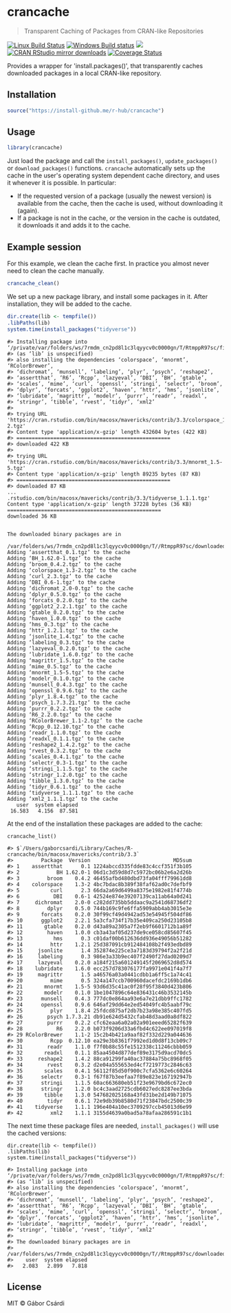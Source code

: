 
# crancache

> Transparent Caching of Packages from CRAN-like Repositories

[![Linux Build Status](https://travis-ci.org/r-hub/crancache.svg?branch=master)](https://travis-ci.org/r-hub/crancache)
[![Windows Build status](https://ci.appveyor.com/api/projects/status/github/r-hub/crancache?svg=true)](https://ci.appveyor.com/project/gaborcsardi/crancache)
[![](http://www.r-pkg.org/badges/version/crancache)](http://www.r-pkg.org/pkg/crancache)
[![CRAN RStudio mirror downloads](http://cranlogs.r-pkg.org/badges/crancache)](http://www.r-pkg.org/pkg/crancache)
[![Coverage Status](https://img.shields.io/codecov/c/github/r-hub/crancache/master.svg)](https://codecov.io/github/r-hub/crancache?branch=master)

Provides a wrapper for 'install.packages()', that transparently caches
downloaded packages in a local CRAN-like repository.

## Installation

```r
source("https://install-github.me/r-hub/crancache")
```

## Usage

```r
library(crancache)
```

Just load the package and call the `install_packages()`,
`update_packages()` or `download_packages()` functions. `crancache`
automatically sets up the cache in the user's operating system dependent
cache directory, and uses it whenever it is possible. In particular:

* If the requested version of a package (usually the newest version) is
  available from the cache, then the cache is used, without downloading it
  (again). 
* If a package is not in the cache, or the version in the cache is
  outdated, it downloads it and adds it to the cache.

## Example session

For this example, we clean the cache first. In practice you almost never
need to clean the cache manually.

```r
crancache_clean()
```

We set up a new package library, and install some packages in it.
After installation, they will be added to the cache.

```r
dir.create(lib <- tempfile())
.libPaths(lib)
system.time(install_packages("tidyverse"))
```

```
#> Installing package into ‘/private/var/folders/ws/7rmdm_cn2pd8l1c3lqyycv0c0000gn/T/RtmppR97sc/file16f684a4c4c95’
#> (as ‘lib’ is unspecified)
#> also installing the dependencies ‘colorspace’, ‘mnormt’, ‘RColorBrewer’,
#> ‘dichromat’, ‘munsell’, ‘labeling’, ‘plyr’, ‘psych’, ‘reshape2’,
#> ‘assertthat’, ‘R6’, ‘Rcpp’, ‘lazyeval’, ‘DBI’, ‘BH’, ‘gtable’,
#> ‘scales’, ‘mime’, ‘curl’, ‘openssl’, ‘stringi’, ‘selectr’, ‘broom’,
#> ‘dplyr’, ‘forcats’, ‘ggplot2’, ‘haven’, ‘httr’, ‘hms’, ‘jsonlite’,
#> ‘lubridate’, ‘magrittr’, ‘modelr’, ‘purrr’, ‘readr’, ‘readxl’,
#> ‘stringr’, ‘tibble’, ‘rvest’, ‘tidyr’, ‘xml2’
#> 
#> trying URL 'https://cran.rstudio.com/bin/macosx/mavericks/contrib/3.3/colorspace_1.3-2.tgz'
#> Content type 'application/x-gzip' length 432604 bytes (422 KB)
#> ==================================================
#> downloaded 422 KB
#> 
#> trying URL 'https://cran.rstudio.com/bin/macosx/mavericks/contrib/3.3/mnormt_1.5-5.tgz'
#> Content type 'application/x-gzip' length 89235 bytes (87 KB)
#> ==================================================
#> downloaded 87 KB
...
.rstudio.com/bin/macosx/mavericks/contrib/3.3/tidyverse_1.1.1.tgz'
Content type 'application/x-gzip' length 37228 bytes (36 KB)
==================================================
downloaded 36 KB


The downloaded binary packages are in
	/var/folders/ws/7rmdm_cn2pd8l1c3lqyycv0c0000gn/T//RtmppR97sc/downloaded_packages
Adding ‘assertthat_0.1.tgz’ to the cache
Adding ‘BH_1.62.0-1.tgz’ to the cache
Adding ‘broom_0.4.2.tgz’ to the cache
Adding ‘colorspace_1.3-2.tgz’ to the cache
Adding ‘curl_2.3.tgz’ to the cache
Adding ‘DBI_0.6-1.tgz’ to the cache
Adding ‘dichromat_2.0-0.tgz’ to the cache
Adding ‘dplyr_0.5.0.tgz’ to the cache
Adding ‘forcats_0.2.0.tgz’ to the cache
Adding ‘ggplot2_2.2.1.tgz’ to the cache
Adding ‘gtable_0.2.0.tgz’ to the cache
Adding ‘haven_1.0.0.tgz’ to the cache
Adding ‘hms_0.3.tgz’ to the cache
Adding ‘httr_1.2.1.tgz’ to the cache
Adding ‘jsonlite_1.4.tgz’ to the cache
Adding ‘labeling_0.3.tgz’ to the cache
Adding ‘lazyeval_0.2.0.tgz’ to the cache
Adding ‘lubridate_1.6.0.tgz’ to the cache
Adding ‘magrittr_1.5.tgz’ to the cache
Adding ‘mime_0.5.tgz’ to the cache
Adding ‘mnormt_1.5-5.tgz’ to the cache
Adding ‘modelr_0.1.0.tgz’ to the cache
Adding ‘munsell_0.4.3.tgz’ to the cache
Adding ‘openssl_0.9.6.tgz’ to the cache
Adding ‘plyr_1.8.4.tgz’ to the cache
Adding ‘psych_1.7.3.21.tgz’ to the cache
Adding ‘purrr_0.2.2.tgz’ to the cache
Adding ‘R6_2.2.0.tgz’ to the cache
Adding ‘RColorBrewer_1.1-2.tgz’ to the cache
Adding ‘Rcpp_0.12.10.tgz’ to the cache
Adding ‘readr_1.1.0.tgz’ to the cache
Adding ‘readxl_0.1.1.tgz’ to the cache
Adding ‘reshape2_1.4.2.tgz’ to the cache
Adding ‘rvest_0.3.2.tgz’ to the cache
Adding ‘scales_0.4.1.tgz’ to the cache
Adding ‘selectr_0.3-1.tgz’ to the cache
Adding ‘stringi_1.1.5.tgz’ to the cache
Adding ‘stringr_1.2.0.tgz’ to the cache
Adding ‘tibble_1.3.0.tgz’ to the cache
Adding ‘tidyr_0.6.1.tgz’ to the cache
Adding ‘tidyverse_1.1.1.tgz’ to the cache
Adding ‘xml2_1.1.1.tgz’ to the cache
   user  system elapsed
 16.583   4.156  87.581
```

At the end of the installation these packages are added to the cache:

```
crancache_list()
```

```
#> $`/Users/gaborcsardi/Library/Caches/R-crancache/bin/macosx/mavericks/contrib/3.3`
#>         Package  Version                           MD5sum
#> 1    assertthat      0.1 1224abccd335fdde83c4ccf351f3b105
#> 2            BH 1.62.0-1 06d1c3d59d8d7c5972bc06b2e6a2d26b
#> 3         broom    0.4.2 46455afbd480dbd73fa04fff79961dd8
#> 4    colorspace    1.3-2 4bc7bdac8b389f38faf62ad0c7defbf9
#> 5          curl      2.3 66da2a69d6499a8375e1982e81f4774b
#> 6           DBI    0.6-1 42524e874e39207139ca11ab64a0d241
#> 7     dichromat    2.0-0 c282dd735bb5ddaac9a2541d68736df2
#> 8         dplyr    0.5.0 744b169c9fe6ffa5909abb4ab3015e3e
#> 9       forcats    0.2.0 30f99cf49d4942ad53e54945f504df86
#> 10      ggplot2    2.2.1 5a3cfa734f17b35e409ca250d23105b8
#> 11       gtable    0.2.0 d43a89a2305a7f2eb9f6601712b1a89f
#> 12        haven    1.0.0 cb3a43af05d237de9ce058cd85607f45
#> 13          hms      0.3 c01daf00b612636dd936e49056b51282
#> 14         httr    1.2.1 25d387091cb912484108b2f493edbd89
#> 15     jsonlite      1.4 352874e225ce3a7183d39794f2a2f21d
#> 16     labeling      0.3 986e3a33b9ec407f2490f27dad0209d7
#> 17     lazyeval    0.2.0 a184f215a601249145f2069652d8d574
#> 18    lubridate    1.6.0 ecc257d783076177fa9971e041f4a7f7
#> 19     magrittr      1.5 a46576a03a0441cdbb1a6ff5c1a74c41
#> 20         mime      0.5 324a147ccb700960dacefdc2169b1db6
#> 21       mnormt    1.5-5 93d6d35c41ac0f28f95f3840d423b806
#> 22       modelr    0.1.0 1be1047896c64e836431c46b3532145b
#> 23      munsell    0.4.3 777dc0e864aa93e6a7e21dbb9ffc1782
#> 24      openssl    0.9.6 646af29dd64e2ed54049fc4b5aabf79c
#> 25         plyr    1.8.4 25fdcd875af2db7b23a98e385c407fd5
#> 26        psych 1.7.3.21 db91e624d5432cfab48d3aad0a8df822
#> 27        purrr    0.2.2 cfc62eaa6a02a02a901eeed65282f639
#> 28           R6    2.2.0 b073f9206d33a6fbd4c622ee097019f8
#> 29 RColorBrewer    1.1-2 15c2b4b421a9aaf82f332d229a044636
#> 30         Rcpp  0.12.10 ea29e3b8361f7992ed1d0d8f13cb09c7
#> 31        readr    1.1.0 f7f0b88c55fe1512338c11246cbbb059
#> 32       readxl    0.1.1 85aa4504d877def89e3175d9acd70dc5
#> 33     reshape2    1.4.2 88ca91299fa40ac37884a75bc8968f05
#> 34        rvest    0.3.2 d2e04a555653ed4cf7219773c2846c63
#> 35       scales    0.4.1 56112f85d50f900c7cfa5362e6c60264
#> 36      selectr    0.3-1 f67f87b3eefaa7f89e823e167192947b
#> 37      stringi    1.1.5 60ac663680eb51f23e9679bd6c672ec0
#> 38      stringr    1.2.0 bc4c3aad2725cdb6027edc8287ee3bda
#> 39       tibble    1.3.0 547682025168a43fd31be2d149b71075
#> 40        tidyr    0.6.1 72e9db39b8580d71f23847bdc2500c39
#> 41    tidyverse    1.1.1 196e404a10ec3709297ccb45013d6e99
#> 42         xml2    1.1.1 3155d4639a0bad5a78afaa286591c1b1
```

The next time these package files are needed, `install_packages()` will
use the cached versions:

```
dir.create(lib <- tempfile())
.libPaths(lib)
system.time(install_packages("tidyverse"))
```

```
#> Installing package into ‘/private/var/folders/ws/7rmdm_cn2pd8l1c3lqyycv0c0000gn/T/RtmppR97sc/file16f684a4c4c95’
#> (as ‘lib’ is unspecified)
#> also installing the dependencies ‘colorspace’, ‘mnormt’, ‘RColorBrewer’,
#> ‘dichromat’, ‘munsell’, ‘labeling’, ‘plyr’, ‘psych’, ‘reshape2’,
#> ‘assertthat’, ‘R6’, ‘Rcpp’, ‘lazyeval’, ‘DBI’, ‘BH’, ‘gtable’,
#> ‘scales’, ‘mime’, ‘curl’, ‘openssl’, ‘stringi’, ‘selectr’, ‘broom’,
#> ‘dplyr’, ‘forcats’, ‘ggplot2’, ‘haven’, ‘httr’, ‘hms’, ‘jsonlite’,
#> ‘lubridate’, ‘magrittr’, ‘modelr’, ‘purrr’, ‘readr’, ‘readxl’,
#> ‘stringr’, ‘tibble’, ‘rvest’, ‘tidyr’, ‘xml2’
#>
#> The downloaded binary packages are in
#> 	/var/folders/ws/7rmdm_cn2pd8l1c3lqyycv0c0000gn/T//RtmppR97sc/downloaded_packages
#>    user  system elapsed
#>   2.083   2.899   7.818
```

## License

MIT © Gábor Csárdi
